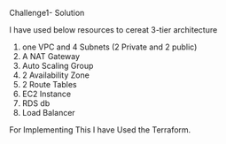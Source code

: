 Challenge1- Solution

I have used below resources to cereat 3-tier architecture


1. one VPC and 4 Subnets (2 Private and 2 public)
2. A NAT Gateway
3. Auto Scaling Group
4. 2 Availability Zone
5. 2 Route Tables
6. EC2 Instance
7. RDS db
8. Load Balancer


For Implementing This I have Used the Terraform.